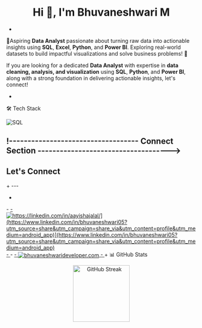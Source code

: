 <h1 align="center">Hi 👋, I'm Bhuvaneshwari M</h1>

-
<!----------------------------------- About Section ------------------------------------>


🔭Aspiring **Data Analyst** passionate about turning raw data into actionable insights using **SQL**, **Excel**, **Python**, and **Power BI**. Exploring real-world datasets to build impactful visualizations and solve business problems! 🚀

If you are looking for a dedicated **Data Analyst** with expertise in **data cleaning, analysis, and visualization** using **SQL**, **Python**, and **Power BI**, along with a strong foundation in delivering actionable insights, let's connect!
<!----------------------------------- Profile View Section ------------------------------------>
-
🛠️ Tech Stack
<p> <img src="[https://img.shields.io/badge/HTML5-E34F26?style=for-the-badge&logo=html5&logoColor=white](https://th.bing.com/th/id/OIP.Ppjp4ggi4QqjaD5-i4jkfwHaHa?w=182&h=182&c=7&r=0&o=5&pid=1.7)" alt="SQL" /></p>

<!----------------------------------- Tech Stack Section ------------------------------------>
!----------------------------------- Connect Section ------------------------------------>
-
<h2>Let's Connect</h2>
+
---

-
<p align="left">
-
    <a href="https://linkedin.com/in/bhuvaneshwari05/">
-
        <img align="[center" src="[https://img.shields.io/badge/LinkedIn-0077B5?style=for-the-badge&logo=linkedin&logoColor=white" alt="https://linkedin.com/in/aayishajalal/](https://www.linkedin.com/in/bhuvaneshwari05?utm_source=share&utm_campaign=share_via&utm_content=profile&utm_medium=android_app)](https://www.linkedin.com/in/bhuvaneshwari05?utm_source=share&utm_campaign=share_via&utm_content=profile&utm_medium=android_app)" />
-
    </a>
-
    <a title="bhuvaneshwarideveloper@gmail.com" href="mailto:bhuvaneshwarideveloper@gmail.com">
-
        <img align="center" src="https://img.shields.io/badge/Gmail-D14836?style=for-the-badge&logo=gmail&logoColor=white" alt="bhuvaneshwarideveloper.com" />
-
    </a>
+
📊 GitHub Stats
<p align="center"> <img align="center" src="https://github-readme-streak-stats.herokuapp.com/?user=aayishajalal&theme=radical" alt="GitHub Streak" height="150"/> <img align="center" src="https://github-readme-stats.vercel.app/api?username=aayishajalal&show_icons=true&theme=radical
